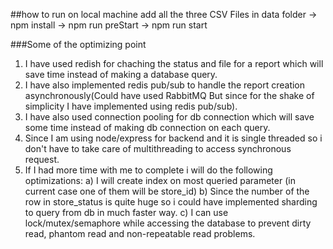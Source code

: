 ##how to run on local machine
add all the three CSV Files in data folder
-> npm install
-> npm run preStart
-> npm run start

###Some of the optimizing point
1) I have used redish for chaching the status and file for a report which will save time instead of making a database query.
2) I have also implemented redis pub/sub to handle the report creation asynchronously(Could have used RabbitMQ But since for the shake of simplicity I have implemented using redis pub/sub).
3) I have also used connection pooling for db connection which will save some time instead of making db connection on each query.
4) Since I am using node/express for backend and it is single threaded so i don't have to take care of multithreading to access synchronous request.
5) If I had more time with me to complete i will do the following optimizations:
   a) I will create index on most queried parameter (in current case one of them will be store_id)
   b) Since the number of the row in store_status is quite huge so i could have implemented sharding to query from db in much faster way.
   c) I can use lock/mutex/semaphore while accessing the database to prevent dirty read, phantom read and non-repeatable read problems.


